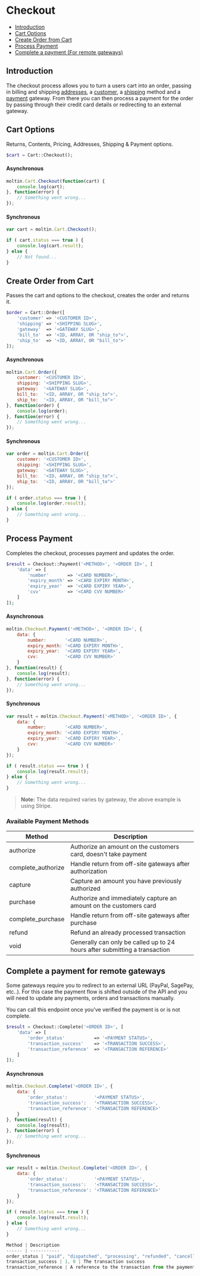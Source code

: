 # Checkout

- [Introduction](#introduction)
- [Cart Options](#options)
- [Create Order from Cart](#order)
- [Process Payment](#payment)
- [Complete a payment (For remote gateways)](#complete)

<a name="introduction"></a>
## Introduction

The checkout process allows you to turn a users cart into an order, passing in billing and shipping [addresses](address), a [customer](customer), a [shipping](shipping) method and a [payment](payment) gateway. From there you can then process a payment for the order by passing through their credit card details or redirecting to an external gateway.

<a name="options"></a>
## Cart Options

Returns, Contents, Pricing, Addresses, Shipping & Payment options.

``` php
$cart = Cart::Checkout();
```

#### Asynchronous
``` js
moltin.Cart.Checkout(function(cart) {
    console.log(cart);
}, function(error) {
    // Something went wrong...
});
```

#### Synchronous
``` js
var cart = moltin.Cart.Checkout();

if ( cart.status === true ) {
    console.log(cart.result);
} else {
    // Not found...
}
```

<a name="order"></a>
## Create Order from Cart

Passes the cart and options to the checkout, creates the order and returns it.

``` php
$order = Cart::Order([
    'customer' => '<CUSTOMER ID>',
    'shipping' => '<SHIPPING SLUG>',
    'gateway'  => '<GATEWAY SLUG>',
    'bill_to'  => '<ID, ARRAY, OR "ship_to">',
    'ship_to'  => '<ID, ARRAY, OR "bill_to">'
]);
```

#### Asynchronous
``` js
moltin.Cart.Order({
    customer: '<CUSTOMER ID>',
    shipping: '<SHIPPING SLUG>',
    gateway:  '<GATEWAY SLUG>',
    bill_to:  '<ID, ARRAY, OR "ship_to">',
    ship_to:  '<ID, ARRAY, OR "bill_to">'
}, function(order) {
    console.log(order);
}, function(error) {
    // Something went wrong...
});
```

#### Synchronous
``` js
var order = moltin.Cart.Order({
    customer: '<CUSTOMER ID>',
    shipping: '<SHIPPING SLUG>',
    gateway:  '<GATEWAY SLUG>',
    bill_to:  '<ID, ARRAY, OR "ship_to">',
    ship_to:  '<ID, ARRAY, OR "bill_to">'
});

if ( order.status === true ) {
    console.log(order.result);
} else {
    // Something went wrong...
}
```

<a name="payment"></a>
## Process Payment

Completes the checkout, processes payment and updates the order.

``` php
$result = Checkout::Payment('<METHOD>', '<ORDER ID>', [
    'data' => [
        'number'       => '<CARD NUMBER>',
        'expiry_month' => '<CARD EXPIRY MONTH>',
        'expiry_year'  => '<CARD EXPIRY YEAR>',
        'cvv'          => '<CARD CVV NUMBER>'
    ]
]);
```

#### Asynchronous
``` js
moltin.Checkout.Payment('<METHOD>', '<ORDER ID>', {
    data: {
        number:       '<CARD NUMBER>',
        expiry_month: '<CARD EXPIRY MONTH>',
        expiry_year:  '<CARD EXPIRY YEAR>',
        cvv:          '<CARD CVV NUMBER>'
    }
}, function(result) {
    console.log(result);
}, function(error) {
    // Something went wrong...
});
```

#### Synchronous
``` js
var result = moltin.Checkout.Payment('<METHOD>', '<ORDER ID>', {
    data: {
        number:       '<CARD NUMBER>',
        expiry_month: '<CARD EXPIRY MONTH>',
        expiry_year:  '<CARD EXPIRY YEAR>',
        cvv:          '<CARD CVV NUMBER>'
    }
});

if ( result.status === true ) {
    console.log(result.result);
} else {
    // Something went wrong...
}
```

> **Note:** The data required varies by gateway, the above example is using Stripe.

### Available Payment Methods

Method | Description
------ | -----------
authorize | Authorize an amount on the customers card, doesn't take payment
complete_authorize | Handle return from off-site gateways after authorization
capture | Capture an amount you have previously authorized
purchase | Authorize and immediately capture an amount on the customers card
complete_purchase | Handle return from off-site gateways after purchase
refund | Refund an already processed transaction
void | Generally can only be called up to 24 hours after submitting a transaction

<a name="complete"></a>
## Complete a payment for remote gateways

Some gateways require you to redirect to an external URL (PayPal, SagePay, etc..). For this case the payment flow is shifted outside of the API and you will need to update any payments, orders and transactions manually.

You can call this endpoint once you've verified the payment is or is not complete.

``` php
$result = Checkout::Complete('<ORDER ID>', [
    'data' => [
        'order_status'           => '<PAYMENT STATUS>',
        'transaction_success'    => '<TRANSACTION SUCCESS>',
        'transaction_reference'  => '<TRANSACTION REFERENCE>'
    ]
]);
```

#### Asynchronous
``` js
moltin.Checkout.Complete('<ORDER ID>', {
    data: {
        'order_status':          '<PAYMENT STATUS>',
        'transaction_success':   '<TRANSACTION SUCCESS>',
        'transaction_reference': '<TRANSACTION REFERENCE>'
    }
}, function(result) {
    console.log(result);
}, function(error) {
    // Something went wrong...
});
```

#### Synchronous
``` js
var result = moltin.Checkout.Complete('<ORDER ID>', {
    data: {
        'order_status':          '<PAYMENT STATUS>',
        'transaction_success':   '<TRANSACTION SUCCESS>',
        'transaction_reference': '<TRANSACTION REFERENCE>'
    }
});

if ( result.status === true ) {
    console.log(result.result);
} else {
    // Something went wrong...
}

Method | Description
------ | -----------
order_status | "paid", "dispatched", "processing", "refunded", "cancelled", "failed", "declined", "mismatch" | The status of the order
transaction_success | 1, 0 | The transaction success
transaction_reference | A reference to the transaction from the payment gateway





